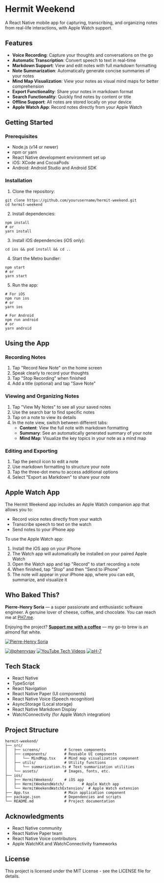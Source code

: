 # Hermit Weekend

A React Native mobile app for capturing, transcribing, and organizing notes from real-life interactions, with Apple Watch support.

## Features

- **Voice Recording**: Capture your thoughts and conversations on the go
- **Automatic Transcription**: Convert speech to text in real-time
- **Markdown Support**: View and edit notes with full markdown formatting
- **Note Summarization**: Automatically generate concise summaries of your notes
- **Mind Map Visualization**: View your notes as visual mind maps for better comprehension
- **Export Functionality**: Share your notes in markdown format
- **Search Functionality**: Quickly find notes by content or title
- **Offline Support**: All notes are stored locally on your device
- **Apple Watch App**: Record notes directly from your Apple Watch

## Getting Started

### Prerequisites

- Node.js (v14 or newer)
- npm or yarn
- React Native development environment set up
- iOS: XCode and CocoaPods
- Android: Android Studio and Android SDK

### Installation

1. Clone the repository:
```
git clone https://github.com/yourusername/hermit-weekend.git
cd hermit-weekend
```

2. Install dependencies:
```
npm install
# or
yarn install
```

3. Install iOS dependencies (iOS only):
```
cd ios && pod install && cd ..
```

4. Start the Metro bundler:
```
npm start
# or
yarn start
```

5. Run the app:
```
# For iOS
npm run ios
# or
yarn ios

# For Android
npm run android
# or
yarn android
```

## Using the App

### Recording Notes

1. Tap "Record New Note" on the home screen
2. Speak clearly to record your thoughts
3. Tap "Stop Recording" when finished
4. Add a title (optional) and tap "Save Note"

### Viewing and Organizing Notes

1. Tap "View My Notes" to see all your saved notes
2. Use the search bar to find specific notes
3. Tap on a note to view its details
4. In the note view, switch between different tabs:
   - **Content**: View the full note with markdown formatting
   - **Summary**: See an automatically generated summary of your note
   - **Mind Map**: Visualize the key topics in your note as a mind map

### Editing and Exporting

1. Tap the pencil icon to edit a note
2. Use markdown formatting to structure your note
3. Tap the three-dot menu to access additional options
4. Select "Export as Markdown" to share your note

## Apple Watch App

The Hermit Weekend app includes an Apple Watch companion app that allows you to:

- Record voice notes directly from your watch
- Transcribe speech to text on the watch
- Send notes to your iPhone app

To use the Apple Watch app:

1. Install the iOS app on your iPhone
2. The Watch app will automatically be installed on your paired Apple Watch
3. Open the Watch app and tap "Record" to start recording a note
4. When finished, tap "Stop" and then "Send to iPhone"
5. The note will appear in your iPhone app, where you can edit, summarize, and visualize it

## Who Baked This?

**Pierre-Henry Soria** — a super passionate and enthusiastic software engineer.
A genuine lover of cheese, coffee, and chocolate.
You can reach me at [PH7.me](https://PH7.me).

Enjoying the project? **[Support me with a coffee](https://ko-fi.com/phenry)** — my go-to brew is an almond flat white.

[![Pierre-Henry Soria](https://s.gravatar.com/avatar/a210fe61253c43c869d71eaed0e90149?s=200)](https://ph7.me "Pierre-Henry Soria’s personal website")

[![@phenrysay][x-icon]](https://x.com/phenrysay "Follow Me on X") [![YouTube Tech Videos][youtube-icon]](https://www.youtube.com/@pH7Programming "My YouTube Tech Channel") [![pH-7][github-icon]](https://github.com/pH-7 "Follow Me on GitHub")


## Tech Stack

- React Native
- TypeScript
- React Navigation
- React Native Paper (UI components)
- React Native Voice (Speech recognition)
- AsyncStorage (Local storage)
- React Native Markdown Display
- WatchConnectivity (for Apple Watch integration)

## Project Structure

```
hermit-weekend/
├── src/
│   ├── screens/           # Screen components
│   ├── components/        # Reusable UI components
│   │   └── MindMap.tsx    # Mind map visualization component
│   ├── utils/             # Utility functions
│   │   └── summarization.ts # Text summarization utilities
│   └── assets/            # Images, fonts, etc.
├── ios/
│   ├── HermitWeekend/     # iOS app
│   ├── HermitWeekendWatch/        # Apple Watch app
│   └── HermitWeekendWatchExtension/  # Apple Watch extension
├── App.tsx                # Main application component
├── package.json           # Dependencies and scripts
└── README.md              # Project documentation
```

## Acknowledgments

- React Native community
- React Native Paper team
- React Native Voice contributors
- Apple WatchKit and WatchConnectivity frameworks


## License

This project is licensed under the MIT License - see the LICENSE file for details.


<!-- GitHub's Markdown reference links -->
[x-icon]: https://img.shields.io/badge/x-000000?style=for-the-badge&logo=x
[youtube-icon]: https://img.shields.io/badge/YouTube-FF0000?style=for-the-badge&logo=youtube&logoColor=white
[github-icon]: https://img.shields.io/badge/GitHub-100000?style=for-the-badge&logo=github&logoColor=white
